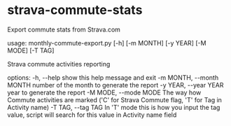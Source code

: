 # strava-commute-stats
Export commute stats from Strava.com

usage: monthly-commute-export.py [-h] [-m MONTH] [-y YEAR] [-M MODE] [-T TAG]

Strava commute activities reporting

options:
  -h, --help                show this help message and exit
  -m MONTH, --month MONTH   number of the month to generate the report
  -y YEAR, --year YEAR      year to generate the report
  -M MODE, --mode MODE      The way how Commute activities are marked ('C' for Strava Commute flag, 'T' for Tag in Activity name)
  -T TAG, --tag TAG         In 'T' mode this is how you input the tag value, script will search for this value in Activity name field


